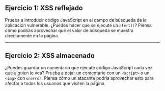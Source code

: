 ## Ejercicio 1: XSS reflejado

Prueba a introducir código JavaScript en el campo de búsqueda de la aplicación vulnerable. ¿Puedes hacer que se ejecute un `alert()`? Piensa cómo podrías aprovechar que el valor de búsqueda se muestra directamente en la página.

---

## Ejercicio 2: XSS almacenado

¿Puedes guardar un comentario que ejecute código JavaScript cada vez que alguien lo vea? Prueba a dejar un comentario con un `<script>` o un `<img>` con `onerror`. Piensa cómo un atacante podría aprovechar esto para afectar a todos los usuarios que visiten la página.